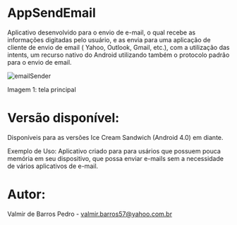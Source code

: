 # AppSendEmail

Aplicativo desenvolvido para o envio de e-mail, o qual recebe as informações digitadas pelo usuário,
e as envia para uma aplicação de cliente de envio de email ( Yahoo, Outlook, Gmail, etc.),
com a utilização das intents, um recurso nativo do Android utilizando também o protocolo padrão para o
envio de email.

![emailSender](https://user-images.githubusercontent.com/48802923/68520742-0ff16c80-0279-11ea-8974-6cad9d9b7211.png)

Imagem 1: tela principal

# Versão disponível:
Disponíveis para as versões Ice Cream Sandwich (Android 4.0) em diante.

Exemplo de Uso:
Aplicativo criado para para usários que possuem pouca memória em seu dispositivo, que possa enviar e-mails sem a necessidade de vários aplicativos de e-mail.

# Autor:
Valmir de Barros Pedro - valmir.barros57@yahoo.com.br


